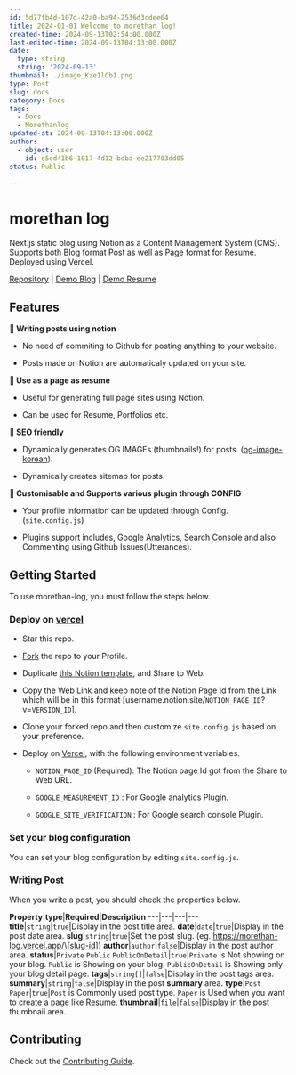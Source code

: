 ```yaml
---
id: 5d77fb4d-107d-42a0-ba94-2536d3cdee64
title: 2024-01-01 Welcome to morethan log!
created-time: 2024-09-13T02:54:00.000Z
last-edited-time: 2024-09-13T04:13:00.000Z
date:
  type: string
  string: '2024-09-13'
thumbnail: ./image_Kze1lCb1.png
type: Post
slug: docs
category: Docs
tags:
  - Docs
  - Morethanlog
updated-at: 2024-09-13T04:13:00.000Z
author:
  - object: user
    id: e5ed41b6-1017-4d12-bdba-ee217703dd05
status: Public

---
```


# morethan log

Next.js static blog using Notion as a Content Management System (CMS). Supports both Blog format Post as well as Page format for Resume. Deployed using Vercel.

[Repository](https://github.com/morethanmin/morethan-log) | [Demo Blog](https://morethan-log.vercel.app/) | [Demo Resume](https://morethan-log.vercel.app/resume)

## Features

**📒 Writing posts using notion**

*   No need of commiting to Github for posting anything to your website.

*   Posts made on Notion are automaticaly updated on your site.

**📄 Use as a page as resume**

*   Useful for generating full page sites using Notion.

*   Can be used for Resume, Portfolios etc.

**👀 SEO friendly**

*   Dynamically generates OG IMAGEs (thumbnails!) for posts. ([og-image-korean](https://github.com/morethanmin/og-image-korean)).

*   Dynamically creates sitemap for posts.

**🤖 Customisable and Supports various plugin through CONFIG**

*   Your profile information can be updated through Config. (`site.config.js`)

*   Plugins support includes, Google Analytics, Search Console and also Commenting using Github Issues(Utterances).

## Getting Started

To use morethan-log, you must follow the steps below.

### Deploy on [vercel](https://vercel.com/)

*   Star this repo.

*   [Fork](https://github.com/morethanmin/morethan-log/fork) the repo to your Profile.

*   Duplicate [this Notion template](/c5e396e0ba1345faad1cacddffe1cf53), and Share to Web.

*   Copy the Web Link and keep note of the Notion Page Id from the Link which will be in this format \[username.notion.site/`NOTION_PAGE_ID`?v=`VERSION_ID`].

*   Clone your forked repo and then customize `site.config.js` based on your preference.

*   Deploy on [Vercel](https://vercel.com/), with the following environment variables.

    *   `NOTION_PAGE_ID` (Required): The Notion page Id got from the Share to Web URL.

    *   `GOOGLE_MEASUREMENT_ID` : For Google analytics Plugin.

    *   `GOOGLE_SITE_VERIFICATION` : For Google search console Plugin.

### Set your blog configuration

You can set your blog configuration by editing `site.config.js`.

### Writing Post

When you write a post, you should check the properties below.

**Property**|**type**|**Required**|**Description**
\---|---|---|---
**title**|`string`|`true`|Display in the post title area.
**date**|`date`|`true`|Display in the post date area.
**slug**|`string`|`true`|Set the post slug. (eg. https://morethan-log.vercel.app/\[slug-id])
**author**|`author`|`false`|Display in the post author area.
**status**|`Private` `Public` `PublicOnDetail`|`true`|`Private` is Not showing on your blog.
`Public` is Showing on your blog.
`PublicOnDetail` is Showing only your blog detail page.
**tags**|`string[]`|`false`|Display in the post tags area.
**summary**|`string`|`false`|Display in the post **summary** area.
**type**|`Post` `Paper`|`true`|`Post` is Commonly used post type.
`Paper` is  Used when you want to create a page like [Resume](https://morethan-log.vercel.app/resume).
**thumbnail**|`file`|`false`|Display in the post thumbnail area.

## Contributing

Check out the [Contributing Guide](https://file+.vscode-resource.vscode-cdn.net/Users/leesangmin/workspace/morethan-log/.github/CONTRIBUTING.md).
